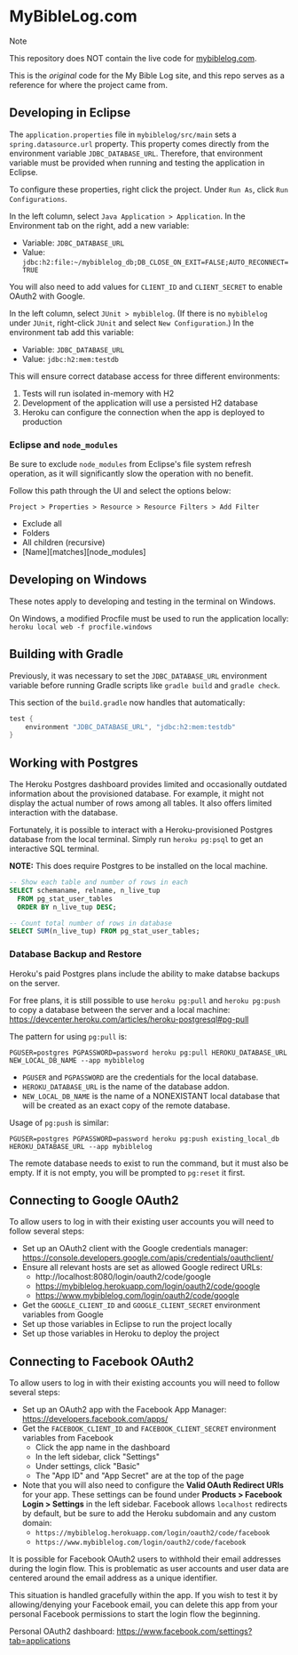 # MyBibleLog.com

> [!NOTE]
> This repository does NOT contain the live code for [mybiblelog.com](http://www.mybiblelog.com/).
> 
> This is the *original* code for the My Bible Log site, and this repo serves as a reference for where the project came from.

## Developing in Eclipse

The `application.properties` file in `mybiblelog/src/main` sets a `spring.datasource.url` property. This property comes directly from the environment variable `JDBC_DATABASE_URL`. Therefore, that environment variable must be provided when running and testing the application in Eclipse.

To configure these properties, right click the project. Under `Run As`, click `Run Configurations`.

In the left column, select `Java Application > Application`. In the Environment tab on the right, add a new variable:
* Variable: `JDBC_DATABASE_URL`
* Value: `jdbc:h2:file:~/mybiblelog_db;DB_CLOSE_ON_EXIT=FALSE;AUTO_RECONNECT=TRUE`

You will also need to add values for `CLIENT_ID` and `CLIENT_SECRET` to enable OAuth2 with Google.

In the left column, select `JUnit > mybiblelog`. (If there is no `mybiblelog` under `JUnit`, right-click `JUnit` and select `New Configuration`.) In the environment tab add this variable:
* Variable: `JDBC_DATABASE_URL`
* Value: `jdbc:h2:mem:testdb`

This will ensure correct database access for three different environments:
1. Tests will run isolated in-memory with H2
2. Development of the application will use a persisted H2 database
3. Heroku can configure the connection when the app is deployed to production

### Eclipse and `node_modules`

Be sure to exclude `node_modules` from Eclipse's file system refresh operation, as it will significantly slow the operation with no benefit.

Follow this path through the UI and select the options below:

`Project > Properties > Resource > Resource Filters > Add Filter`
* Exclude all
* Folders
* All children (recursive)
* [Name][matches][node_modules]

## Developing on Windows

These notes apply to developing and testing in the terminal on Windows.

On Windows, a modified Procfile must be used to run the application locally: `heroku local web -f procfile.windows`

## Building with Gradle

Previously, it was necessary to set the `JDBC_DATABASE_URL` environment variable before running Gradle scripts like `gradle build` and `gradle check`.

This section of the `build.gradle` now handles that automatically:
```groovy
test {
	environment "JDBC_DATABASE_URL", "jdbc:h2:mem:testdb"
}
```

## Working with Postgres

The Heroku Postgres dashboard provides limited and occasionally outdated information about the provisioned database. For example, it might not display the actual number of rows among all tables. It also offers limited interaction with the database.

Fortunately, it is possible to interact with a Heroku-provisioned Postgres database from the local terminal. Simply run `heroku pg:psql` to get an interactive SQL terminal.

**NOTE:** This does require Postgres to be installed on the local machine.

```sql
-- Show each table and number of rows in each
SELECT schemaname, relname, n_live_tup 
  FROM pg_stat_user_tables 
  ORDER BY n_live_tup DESC;

-- Count total number of rows in database
SELECT SUM(n_live_tup) FROM pg_stat_user_tables;
```

### Database Backup and Restore

Heroku's paid Postgres plans include the ability to make databse backups on the server.

For free plans, it is still possible to use `heroku pg:pull` and `heroku pg:push` to copy a database between the server and a local machine: https://devcenter.heroku.com/articles/heroku-postgresql#pg-pull

The pattern for using `pg:pull` is:
```
PGUSER=postgres PGPASSWORD=password heroku pg:pull HEROKU_DATABASE_URL NEW_LOCAL_DB_NAME --app mybiblelog
```
* `PGUSER` and `PGPASSWORD` are the credentials for the local database.
* `HEROKU_DATABASE_URL` is the name of the database addon.
* `NEW_LOCAL_DB_NAME` is the name of a NONEXISTANT local database that will be created as an exact copy of the remote database.

Usage of `pg:push` is similar:
```
PGUSER=postgres PGPASSWORD=password heroku pg:push existing_local_db HEROKU_DATABASE_URL --app mybiblelog
```
The remote database needs to exist to run the command, but it must also be empty. If it is not empty, you will be prompted to `pg:reset` it first.

## Connecting to Google OAuth2

To allow users to log in with their existing user accounts you will need to follow several steps:
* Set up an OAuth2 client with the Google credentials manager: https://console.developers.google.com/apis/credentials/oauthclient/
* Ensure all relevant hosts are set as allowed Google redirect URLs:
	* http://localhost:8080/login/oauth2/code/google
	* https://mybiblelog.herokuapp.com/login/oauth2/code/google
	* https://www.mybiblelog.com/login/oauth2/code/google
* Get the `GOOGLE_CLIENT_ID` and `GOOGLE_CLIENT_SECRET` environment variables from Google
* Set up those variables in Eclipse to run the project locally
* Set up those variables in Heroku to deploy the project

## Connecting to Facebook OAuth2

To allow users to log in with their existing accounts you will need to follow several steps:
* Set up an OAuth2 app with the Facebook App Manager: https://developers.facebook.com/apps/
* Get the `FACEBOOK_CLIENT_ID` and `FACEBOOK_CLIENT_SECRET` environment variables from Facebook
	* Click the app name in the dashboard
	* In the left sidebar, click "Settings"
	* Under settings, click "Basic"
	* The "App ID" and "App Secret" are at the top of the page
* Note that you will also need to configure the **Valid OAuth Redirect URIs** for your app. These settings can be found under **Products > Facebook Login > Settings** in the left sidebar. Facebook allows `localhost` redirects by default, but be sure to add the Heroku subdomain and any custom domain:
	* `https://mybiblelog.herokuapp.com/login/oauth2/code/facebook`
	* `https://www.mybiblelog.com/login/oauth2/code/facebook`

It is possible for Facebook OAuth2 users to withhold their email addresses during the login flow. This is problematic as user accounts and user data are centered around the email address as a unique identifier.

This situation is handled gracefully within the app. If you wish to test it by allowing/denying your Facebook email, you can delete this app from your personal Facebook permissions to start the login flow the beginning.
 
Personal OAuth2 dashboard: https://www.facebook.com/settings?tab=applications
